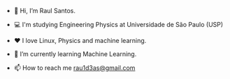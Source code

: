 - 👋 Hi, I’m Raul Santos. 
- 💻 I'm studying Engineering Physics at Universidade de São Paulo (USP)
- ❤️ I love Linux, Physics and machine learning.
- 🌱 I’m currently learning Machine Learning.

- 📫 How to reach me rau1d3as@gmail.com

<!---
RaulS22/RaulS22 is a ✨ special ✨ repository because its `README.md` (this file) appears on your GitHub profile.
You can click the Preview link to take a look at your changes.
--->
